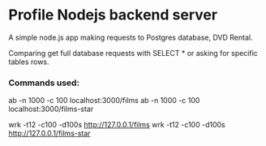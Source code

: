 # Profile Nodejs backend server

A simple node.js app making requests to Postgres database, DVD Rental. 

Comparing get full database requests with SELECT * or asking for specific tables rows.

### Commands used:
ab -n 1000 -c 100 localhost:3000/films
ab -n 1000 -c 100 localhost:3000/films-star

wrk -t12 -c100 -d100s http://127.0.0.1/films
wrk -t12 -c100 -d100s http://127.0.0.1/films-star